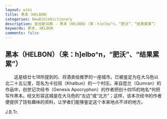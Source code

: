 ```yaml
---
layout: wiki
title: 黑本（HELBON）
categories: NewBibleDictionary
description: 圣经新词典 - 黑本（HELBON）（来：h]elbo^n，“肥沃”、“结果累累”）
keywords: 黑本, HELBON
comments: false
---
```


## 黑本（HELBON）（来：h]elbo^n，“肥沃”、“结果累累”）

　　这是结廿七18所提到的、将酒卖给推罗的一座城市。已被鉴定为在大马色以北二十五公里，现名为卡拉班（Khalbun）的一个村庄。来自昆兰（Qumran）的作品中，创世记次经书（Genesis Apocryphon）的作者把创十四15的地名*何把写作黑本。经文形容这城是在大马色的“左边”或“北方”；这样，该本次经书的作者便提供了饶有趣味的资料，让学者们能够鉴定这个本来地点不详的地方。

J.B.Tr.








